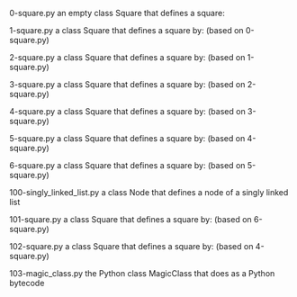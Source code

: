 

0-square.py				an empty class Square that defines a square:


1-square.py				a class Square that defines a square by: (based on 0-square.py)


2-square.py				a class Square that defines a square by: (based on 1-square.py)


3-square.py				a class Square that defines a square by: (based on 2-square.py)


4-square.py				a class Square that defines a square by: (based on 3-square.py)


5-square.py				a class Square that defines a square by: (based on 4-square.py)


6-square.py				a class Square that defines a square by: (based on 5-square.py)


100-singly_linked_list.py	a class Node that defines a node of a singly linked list


101-square.py			a class Square that defines a square by: (based on 6-square.py)


102-square.py			a class Square that defines a square by: (based on 4-square.py)


103-magic_class.py		the Python class MagicClass that does as a Python bytecode



